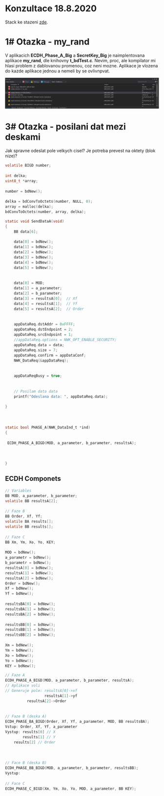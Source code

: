 # Konzultace 18.8.2020

Stack ke stazeni <a href="https://github.com/StingrayCZ/End-to-End-Encryption-Protocol-for-IEEE-802.15.4-Stage-II-/blob/master/Stack%2018%208%202020.zip">zde</a>.

# 1# Otazka - my_rand

V aplikacich **ECDH_Phase_A_Big** a **SecretKey_Big** je naimplentovana aplikace **my_rand**, dle knihovny **t_bdTest.c**. Nevim, proc, ale kompilator mi hlasi problem z dablovanou promenou, coz neni mozne. Aplikace je vlozena do kazde aplikace jednou a nemeli by se ovlivnpvat.

<p float="left">
  <img src="/Pictures (general)/PicError.PNG" width="800" /> 
</p>


# 3# Otazka - posilani dat mezi deskami

Jak spravne odeslat pole velkych cisel? Je potreba prevest na oktety (blok nize)?

```C
volatile BIGD number;

int delka;
uint8_t *array;

number = bdNew();

delka = bdConvToOctets(number, NULL, 0);
array = malloc(delka);
bdConvToOctets(number, array, delka);
```

```C
static void SendDataA(void)
{
	BB data[6];
	
	data[0] = bdNew();
	data[1] = bdNew();
	data[2] = bdNew();
	data[3] = bdNew();
	data[4] = bdNew();
	data[5] = bdNew();
	
	
	data[0] = MOD;
	data[1] = a_parameter; 
	data[2] = b_parameter;
	data[3] = resultsA[0];  // Xf
	data[4] = resultsA[1];  // Yf
	data[5] = resultsA[2];  // Order
 

	appDataReq.dstAddr = 0xFFFF;
	appDataReq.dstEndpoint = 2;
	appDataReq.srcEndpoint = 1;
	//appDataReq.options = NWK_OPT_ENABLE_SECURITY;
	appDataReq.data = data;
	appDataReq.size = 7;
	appDataReq.confirm = appDataConf;
	NWK_DataReq(&appDataReq);


	appDataReqBusy = true;
	
	
	// Posilam data data
	printf("Odeslana data: ", appDataReq.data);
	
}



static bool PHASE_A(NWK_DataInd_t *ind)
{ 

 ECDH_PHASE_A_BIGD(MOD, a_parameter, b_parameter, resultsA);
 
 

}
```

## ECDH Componets

```C
// Variables
BB MOD, a_parameter, b_parameter;
volatile BB resultsA[2];

// Faze B 
BB Order, Xf, Yf;
volatile BA results[];
volatile BB results[];

// Faze C
BB Xm, Ym, Xo, Yo, KEY;

MOD = bdNew();
a_parametr = bdNew();
b_parametr = bdNew();
resultsA[0] = bdNew();
resultsA[1] = bdNew();
resultsA[2] = bdNew();
Order = bdNew();
Xf = bdNew();
Yf = bdNew();

resultsBA[0] = bdNew();
resultsBA[1] = bdNew();
resultsBA[2] = bdNew();

resultsBB[0] = bdNew();
resultsBB[1] = bdNew();
resultsBB[2] = bdNew();

Xm = bdNew();
Ym = bdNew();
Xo = bdNew();
Yo = bdNew();
KEY = bdNew();
```

```C
// Faze A
ECDH_PHASE_A_BIGD(MOD, a_parameter, b_parameter, resultsA);
// Aplikace voli 
// Generuje pole: resultsA[0]->xf
                  resultsA[1]->yf
		  resultsA[2]->Order


// Faze B (deska A)
ECDH_PHASE_BA_BIGD(Order, Xf, Yf, a_parameter, MOD, BB resultsBA);
Vstup: Order, Xf, Yf, a_parameter
Vystup: results[0] // X
        results[1] // Y
	results[2] // Order



// Face B (deska B)
ECDH_PHASE_BB_BIGD(MOD, a_parameter, b_parameter, resultsBB);
Vystup: 

// Face C
ECDH_PHASE_C_BIGD(Xm, Ym, Xo, Yo, MOD, a_parameter, BB KEY);
```

